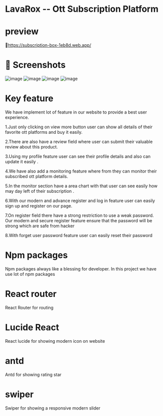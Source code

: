 # LavaRox -- Ott Subscription Platform

# preview 
👀https://subscription-box-1eb8d.web.app/

# 📸 Screenshots

![image](https://github.com/user-attachments/assets/bef449f4-c55c-4af6-95c0-353c3dc865e4)
![image](https://github.com/user-attachments/assets/816ac320-c02a-4333-946d-94759edd5eed)
![image](https://github.com/user-attachments/assets/fcc6dfbb-fc01-4e66-869d-fe12e9a6c64b)
![image](https://github.com/user-attachments/assets/0855b539-a9e3-4847-a938-1a5bd30aab1e)



# Key feature 

We have implement lot of feature in our website to provide a best user experience.

1.Just only clicking on view more button user can show all details of their favorite ott platforms and buy it easily.

2.There are also have a review field where user can submit their valuable review about this product.

3.Using my profile feature user can see their profile details and also can update it easily .

4.We have also add a monitoring feature where from they can monitor their subscribed ott platform details.

5.In the monitor section have a area chart with that user can see easily how may day left of their subscription . 

6.With our modern and advance register and log in feature user can easily sign up and register on our page.

7.On register field there have a strong restriction to use a weak password. Our modern and secure register feature ensure that the password will be strong which are safe from hacker

8.With forget user password feature user can easily reset their password






# Npm packages

Npm packages always like a blessing for developer. In this project we have use lot of npm packages 

# React router 

React Router for routing

# Lucide React

React lucide for showing modern icon on website

# antd 

Antd for showing rating star

# swiper 

Swiper for showing a responsive modern slider






